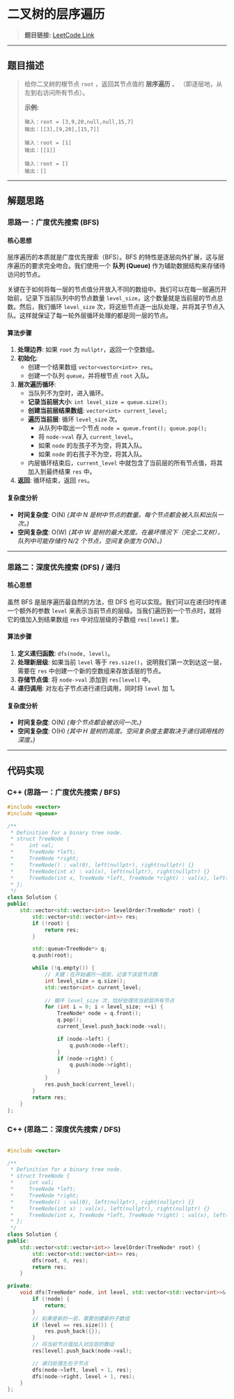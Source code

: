# 二叉树的层序遍历

> **题目链接:** [LeetCode Link](https://leetcode.cn/problems/binary-tree-level-order-traversal/)

---

## 题目描述

> 给你二叉树的根节点 `root` ，返回其节点值的 **层序遍历** 。 （即逐层地，从左到右访问所有节点）。
>
> **示例:**
> ```
> 输入：root = [3,9,20,null,null,15,7]
> 输出：[[3],[9,20],[15,7]]
> ```
>
> ```
> 输入：root = [1]
> 输出：[[1]]
> ```
>
> ```
> 输入：root = []
> 输出：[]
> ```

---

## 解题思路

### 思路一：广度优先搜索 (BFS)

#### 核心思想
层序遍历的本质就是广度优先搜索（BFS）。BFS 的特性是逐层向外扩展，这与层序遍历的要求完全吻合。我们使用一个 **队列 (Queue)** 作为辅助数据结构来存储待访问的节点。

关键在于如何将每一层的节点值分开放入不同的数组中。我们可以在每一层遍历开始前，记录下当前队列中的节点数量 `level_size`，这个数量就是当前层的节点总数。然后，我们循环 `level_size` 次，将这些节点逐一出队处理，并将其子节点入队。这样就保证了每一轮外层循环处理的都是同一层的节点。

#### 算法步骤
1.  **处理边界**: 如果 `root` 为 `nullptr`，返回一个空数组。
2.  **初始化**:
    *   创建一个结果数组 `vector<vector<int>> res`。
    *   创建一个队列 `queue`，并将根节点 `root` 入队。
3.  **层次遍历循环**:
    *   当队列不为空时，进入循环。
    *   **记录当前层大小**: `int level_size = queue.size();`
    *   **创建当前层结果数组**: `vector<int> current_level;`
    *   **遍历当前层**: 循环 `level_size` 次。
        *   从队列中取出一个节点 `node = queue.front(); queue.pop();`
        *   将 `node->val` 存入 `current_level`。
        *   如果 `node` 的左孩子不为空，将其入队。
        *   如果 `node` 的右孩子不为空，将其入队。
    *   内层循环结束后，`current_level` 中就包含了当前层的所有节点值，将其加入到最终结果 `res` 中。
4.  **返回**: 循环结束，返回 `res`。

#### 复杂度分析
- **时间复杂度**: O(N)
  *(其中 N 是树中节点的数量。每个节点都会被入队和出队一次。)*
- **空间复杂度**: O(W)
  *(其中 W 是树的最大宽度。在最坏情况下（完全二叉树），队列中可能存储约 N/2 个节点，空间复杂度为 O(N)。)*

---

### 思路二：深度优先搜索 (DFS) / 递归

#### 核心思想
虽然 BFS 是层序遍历最自然的方法，但 DFS 也可以实现。我们可以在递归时传递一个额外的参数 `level` 来表示当前节点的层级。当我们遍历到一个节点时，就将它的值加入到结果数组 `res` 中对应层级的子数组 `res[level]` 里。

#### 算法步骤
1. **定义递归函数**: `dfs(node, level)`。
2. **处理新层级**: 如果当前 `level` 等于 `res.size()`，说明我们第一次到达这一层，需要在 `res` 中创建一个新的空数组来存放该层的节点。
3. **存储节点值**: 将 `node->val` 添加到 `res[level]` 中。
4. **递归调用**: 对左右子节点进行递归调用，同时将 `level` 加 1。

#### 复杂度分析
- **时间复杂度**: O(N)
  *(每个节点都会被访问一次。)*
- **空间复杂度**: O(H)
  *(其中 H 是树的高度。空间复杂度主要取决于递归调用栈的深度。)*

---

## 代码实现

### C++ (思路一：广度优先搜索 / BFS)

```cpp
#include <vector>
#include <queue>

/**
 * Definition for a binary tree node.
 * struct TreeNode {
 *     int val;
 *     TreeNode *left;
 *     TreeNode *right;
 *     TreeNode() : val(0), left(nullptr), right(nullptr) {}
 *     TreeNode(int x) : val(x), left(nullptr), right(nullptr) {}
 *     TreeNode(int x, TreeNode *left, TreeNode *right) : val(x), left(left), right(right) {}
 * };
 */
class Solution {
public:
    std::vector<std::vector<int>> levelOrder(TreeNode* root) {
        std::vector<std::vector<int>> res;
        if (!root) {
            return res;
        }

        std::queue<TreeNode*> q;
        q.push(root);

        while (!q.empty()) {
            // 关键：在开始遍历一层前，记录下该层节点数
            int level_size = q.size();
            std::vector<int> current_level;
            
            // 循环 level_size 次，恰好处理完当前层所有节点
            for (int i = 0; i < level_size; ++i) {
                TreeNode* node = q.front();
                q.pop();
                current_level.push_back(node->val);

                if (node->left) {
                    q.push(node->left);
                }
                if (node->right) {
                    q.push(node->right);
                }
            }
            res.push_back(current_level);
        }
        return res;
    }
};
```
### C++ (思路二：深度优先搜索 / DFS)

```C++

#include <vector>

/**
 * Definition for a binary tree node.
 * struct TreeNode {
 *     int val;
 *     TreeNode *left;
 *     TreeNode *right;
 *     TreeNode() : val(0), left(nullptr), right(nullptr) {}
 *     TreeNode(int x) : val(x), left(nullptr), right(nullptr) {}
 *     TreeNode(int x, TreeNode *left, TreeNode *right) : val(x), left(left), right(right) {}
 * };
 */
class Solution {
public:
    std::vector<std::vector<int>> levelOrder(TreeNode* root) {
        std::vector<std::vector<int>> res;
        dfs(root, 0, res);
        return res;
    }

private:
    void dfs(TreeNode* node, int level, std::vector<std::vector<int>>& res) {
        if (!node) {
            return;
        }
        // 如果是新的一层，需要创建新的子数组
        if (level == res.size()) {
            res.push_back({});
        }
        // 将当前节点值加入对应层的数组
        res[level].push_back(node->val);

        // 递归处理左右子节点
        dfs(node->left, level + 1, res);
        dfs(node->right, level + 1, res);
    }
};
```
